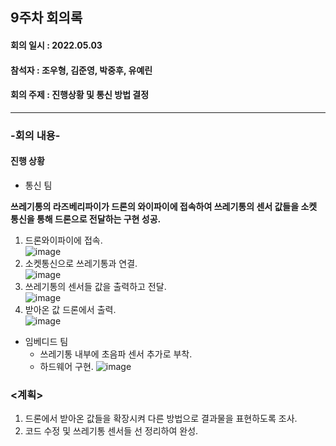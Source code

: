 <h2>9주차 회의록</h2>
<h4>회의 일시 : 2022.05.03</h4>
<h4>참석자 : 조우형, 김준영, 박중후, 유예린</h4>
<h4>회의 주제 : 진행상황 및 통신 방법 결정  </h4>

----------------------------------------------------------
<h3>-회의 내용-</h3>

 <h4>진행 상황</h4> 
  
  - 통신 팀 
  
   **쓰레기통의 라즈베리파이가 드론의 와이파이에 접속하여 쓰레기통의 센서 값들을 소켓 통신을 통해 드론으로 전달하는 구현 성공.**
   1) 드론와이파이에 접속.<br>
   ![image](https://user-images.githubusercontent.com/71144019/167896210-0c448d8a-a3a2-4bea-ac73-3810347faf70.png)
   2) 소켓통신으로 쓰레기통과 연결.<br>
   ![image](https://user-images.githubusercontent.com/71144019/167896320-f47318b2-2728-412b-ab64-e1c82042342e.png)<br>  
   3) 쓰레기통의 센서들 값을 출력하고 전달.<br>
   ![image](https://user-images.githubusercontent.com/71144019/167896413-84cc0318-8c30-4cda-ad55-df95e108605a.png)<br>
   4) 받아온 값 드론에서 출력.<br>
   ![image](https://user-images.githubusercontent.com/71144019/167896491-30075770-3290-4e20-8f0f-3c14c861e914.png)<br>

  - 임베디드 팀
      - 쓰레기통 내부에 초음파 센서 추가로 부착. 
      - 하드웨어 구현. 
  ![image](https://user-images.githubusercontent.com/71144019/167896709-e50426cf-8c0e-402c-9c90-6bb118666650.png)


  <h3><계획></h3>
  
   1. 드론에서 받아온 값들을 확장시켜 다른 방법으로 결과물을 표현하도록 조사.
   2. 코드 수정 및 쓰레기통 센서들 선 정리하여 완성.
